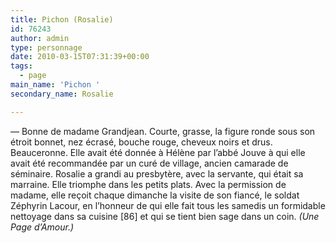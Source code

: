 ```yaml
---
title: Pichon (Rosalie)
id: 76243
author: admin
type: personnage
date: 2010-03-15T07:31:39+00:00
tags:
  - page
main_name: 'Pichon '
secondary_name: Rosalie

---
```

— Bonne de madame Grandjean. Courte, grasse, la figure ronde sous son étroit bonnet, nez écrasé, bouche rouge, cheveux noirs et drus. Beauceronne. Elle avait été donnée à Hélène par l&rsquo;abbé Jouve à qui elle avait été recommandée par un curé de village, ancien camarade de séminaire. Rosalie a grandi au presbytère, avec la servante, qui était sa marraine. Elle triomphe dans les petits plats. Avec la permission de madame, elle reçoit chaque dimanche la visite de son fiancé, le soldat Zéphyrin Lacour, en l&rsquo;honneur de qui elle fait tous les samedis un formidable nettoyage dans sa cuisine [86] et qui se tient bien sage dans un coin. _(Une Page d&rsquo;Amour.)_